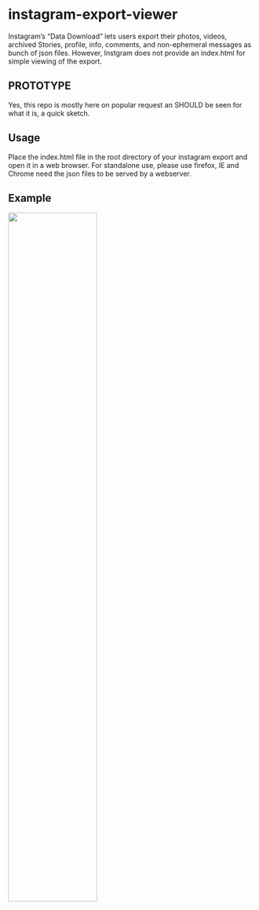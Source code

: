 # instagram-export-viewer
Instagram’s “Data Download” lets users export their photos, videos, archived Stories, profile, info, comments, and non-ephemeral messages as  bunch of json files. However, Instgram does not provide an index.html for simple viewing of the export. 

## PROTOTYPE
Yes, this repo is mostly here on popular request an SHOULD be seen for what it is, a quick sketch. 

## Usage
Place the index.html file in the root directory of your instagram export and open it in a web browser. For standalone use, please use firefox, IE and Chrome need the json files to be served by a webserver. 

## Example
<img align="left" src="https://raw.githubusercontent.com/Segerberg/instagram-export-viewer/master/instaviewer.jpg" width="60%" height="60%"/>
